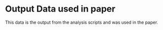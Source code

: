# Output Data used in paper

This data is the output from the analysis scripts and was used in the paper. 